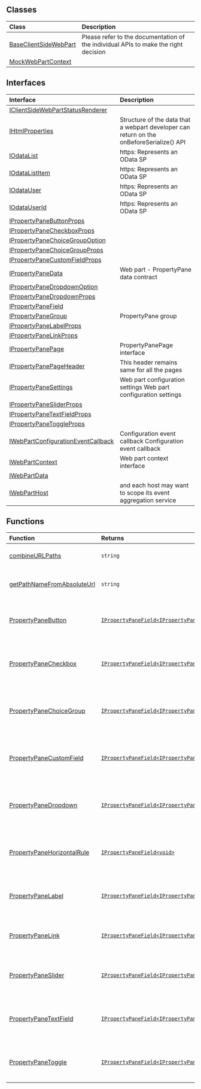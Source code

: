 


## Classes

| Class	   |  Description |
|:-------------|:---------------|
| [BaseClientSideWebPart](baseclientsidewebpart.md)     | Please refer to the documentation of the individual APIs to make the right decision |
| [MockWebPartContext](mockwebpartcontext.md)     |  |



## Interfaces

| Interface	   |  Description |
|:-------------|:---------------|
| [IClientSideWebPartStatusRenderer](iclientsidewebpartstatusrenderer.md)   |   |
| [IHtmlProperties](ihtmlproperties.md)   |   Structure of the data that a webpart developer can return on the onBeforeSerialize() API  |
| [IOdataList](iodatalist.md)   | https:  Represents an OData SP  |
| [IOdataListItem](iodatalistitem.md)   | https:  Represents an OData SP  |
| [IOdataUser](iodatauser.md)   | https:  Represents an OData SP  |
| [IOdataUserId](iodatauserid.md)   | https:  Represents an OData SP  |
| [IPropertyPaneButtonProps](ipropertypanebuttonprops.md)   |   |
| [IPropertyPaneCheckboxProps](ipropertypanecheckboxprops.md)   |   |
| [IPropertyPaneChoiceGroupOption](ipropertypanechoicegroupoption.md)   |   |
| [IPropertyPaneChoiceGroupProps](ipropertypanechoicegroupprops.md)   |   |
| [IPropertyPaneCustomFieldProps](ipropertypanecustomfieldprops.md)   |   |
| [IPropertyPaneData](ipropertypanedata.md)   | Web part - PropertyPane data contract  |
| [IPropertyPaneDropdownOption](ipropertypanedropdownoption.md)   |   |
| [IPropertyPaneDropdownProps](ipropertypanedropdownprops.md)   |   |
| [IPropertyPaneField](ipropertypanefield.md)   |   |
| [IPropertyPaneGroup](ipropertypanegroup.md)   | PropertyPane group  |
| [IPropertyPaneLabelProps](ipropertypanelabelprops.md)   |   |
| [IPropertyPaneLinkProps](ipropertypanelinkprops.md)   |   |
| [IPropertyPanePage](ipropertypanepage.md)   | PropertyPanePage interface  |
| [IPropertyPanePageHeader](ipropertypanepageheader.md)   | This header remains same for all the pages  |
| [IPropertyPaneSettings](ipropertypanesettings.md)   | Web part configuration settings  Web part configuration settings  |
| [IPropertyPaneSliderProps](ipropertypanesliderprops.md)   |   |
| [IPropertyPaneTextFieldProps](ipropertypanetextfieldprops.md)   |   |
| [IPropertyPaneToggleProps](ipropertypanetoggleprops.md)   |   |
| [IWebPartConfigurationEventCallback](iwebpartconfigurationeventcallback.md)   | Configuration event callback  Configuration event callback  |
| [IWebPartContext](iwebpartcontext.md)   | Web part context interface  |
| [IWebPartData](iwebpartdata.md)   |   |
| [IWebPartHost](iwebparthost.md)   | and each host may want to scope its event aggregation service  |



## Functions

| Function	   | Returns | Description |
|:-------------|:------|:---------------|
| [combineURLPaths](combineurlpaths~vm409.md) |`string`  | Combines any number of URL paths  |
| [getPathNameFromAbsoluteUrl](getpathnamefromabsoluteurl~lxlu9.md) |`string`  |   Get's the path name from an absolute url  |
| [PropertyPaneButton](propertypanebutton~gfp89.md) |[`IPropertyPaneField<IPropertyPaneButtonProps>`](ipropertypanefield.md)  | Helper method to create a Button on the PropertyPane  |
| [PropertyPaneCheckbox](propertypanecheckbox~v0849.md) |[`IPropertyPaneField<IPropertyPaneCheckboxProps>`](ipropertypanefield.md)  | Helper method to create a Checkbox on the PropertyPane  |
| [PropertyPaneChoiceGroup](propertypanechoicegroup~jui09.md) |[`IPropertyPaneField<IPropertyPaneChoiceGroupProps>`](ipropertypanefield.md)  | Helper method to create a Choice Group on the PropertyPane  |
| [PropertyPaneCustomField](propertypanecustomfield~qzds9.md) |[`IPropertyPaneField<IPropertyPaneCustomFieldProps>`](ipropertypanefield.md)  | Helper method to create a Choice Group on the PropertyPane  |
| [PropertyPaneDropdown](propertypanedropdown~ro4g9.md) |[`IPropertyPaneField<IPropertyPaneDropdownProps>`](ipropertypanefield.md)  | Helper method to create a Dropdown on the PropertyPane  |
| [PropertyPaneHorizontalRule](propertypanehorizontalrule~c9a89.md) |[`IPropertyPaneField<void>`](ipropertypanefield.md)  | Helper method to create a Horizontal Rule on the PropertyPane  |
| [PropertyPaneLabel](propertypanelabel~lvog9.md) |[`IPropertyPaneField<IPropertyPaneLabelProps>`](ipropertypanefield.md)  | Helper method to create a Label on the PropertyPane  |
| [PropertyPaneLink](propertypanelink~juxg9.md) |[`IPropertyPaneField<IPropertyPaneLinkProps>`](ipropertypanefield.md)  | Helper method to create a Link on the PropertyPane  |
| [PropertyPaneSlider](propertypaneslider~bm7g9.md) |[`IPropertyPaneField<IPropertyPaneSliderProps>`](ipropertypanefield.md)  | Helper method to create a Slider on the PropertyPane  |
| [PropertyPaneTextField](propertypanetextfield~kc9c9.md) |[`IPropertyPaneField<IPropertyPaneTextFieldProps>`](ipropertypanefield.md)  | Helper method to create a TextField on the PropertyPane  |
| [PropertyPaneToggle](propertypanetoggle~deny9.md) |[`IPropertyPaneField<IPropertyPaneToggleProps>`](ipropertypanefield.md)  | Helper method to create a Toggle on the PropertyPane  |





